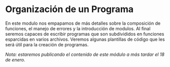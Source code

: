 # Organización de un Programa

En este modulo nos empapamos de más detalles sobre la composición de funciones, el manejo de errores y la introducción de modulos. Al final seremos capaces de escribir programas que son subdivididos en funciones esparcidas en varios archivos. Veremos algunas plantillas de código que les será útil para la creación de programas.

*Nota: estaremos publicando el contenido de este módulo a más tardar el 18 de enero.*